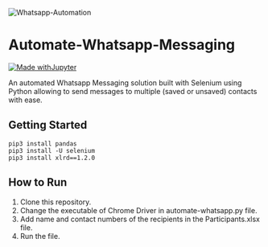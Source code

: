 ![Whatsapp-Automation](https://cdn3.notifyvisitors.com/blog/wp-content/uploads/2019/12/11071620/capability-n-features-banner1.jpg)
# Automate-Whatsapp-Messaging
[![Made withJupyter](https://img.shields.io/badge/Made%20with-Jupyter-orange?style=for-the-badge&logo=Jupyter)](https://jupyter.org/try)

An automated Whatsapp Messaging solution built with Selenium using Python allowing to send messages to multiple (saved or unsaved) contacts with ease.

## Getting Started
```
pip3 install pandas
pip3 install -U selenium
pip3 install xlrd==1.2.0
```

## How to Run
<ol>
  <li>Clone this repository.</li>
  <li>Change the executable of Chrome Driver in automate-whatsapp.py file.</li>
  <li>Add name and contact numbers of the recipients in the Participants.xlsx file.</li>
  <li>Run the file.</li>
</ol>


  
  
